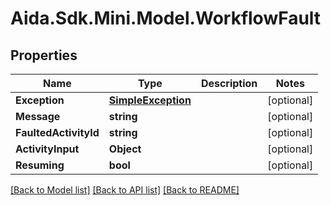 # Aida.Sdk.Mini.Model.WorkflowFault

## Properties

Name | Type | Description | Notes
------------ | ------------- | ------------- | -------------
**Exception** | [**SimpleException**](SimpleException.md) |  | [optional] 
**Message** | **string** |  | [optional] 
**FaultedActivityId** | **string** |  | [optional] 
**ActivityInput** | **Object** |  | [optional] 
**Resuming** | **bool** |  | [optional] 

[[Back to Model list]](../README.md#documentation-for-models) [[Back to API list]](../README.md#documentation-for-api-endpoints) [[Back to README]](../README.md)

